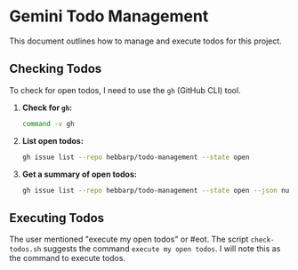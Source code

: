 # Gemini Todo Management

This document outlines how to manage and execute todos for this project.

## Checking Todos

To check for open todos, I need to use the `gh` (GitHub CLI) tool.

1.  **Check for `gh`:**
    ```bash
    command -v gh
    ```

2.  **List open todos:**
    ```bash
    gh issue list --repo hebbarp/todo-management --state open
    ```

3.  **Get a summary of open todos:**
    ```bash
    gh issue list --repo hebbarp/todo-management --state open --json number | jq '. | length'
    ```

## Executing Todos

The user mentioned "execute my open todos" or #eot. The script `check-todos.sh` suggests the command `execute my open todos`. I will note this as the command to execute todos.
